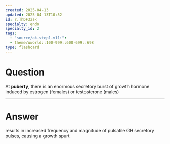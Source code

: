 ```yaml
---
created: 2025-04-13
updated: 2025-04-13T10:52
id: r.]hDF3zs<
specialty: endo
specialty_id: 2
tags:
  - "source/ak-step1-v11:": 
  - theme/uworld::100-999::600-699::698
type: flashcard
---
```


# Question
At **puberty**, there is an enormous secretory burst of growth hormone induced by estrogen (females) or testosterone (males)

---

# Answer
results in increased frequency and magnitude of pulsatile GH secretory pulses, causing a growth spurt